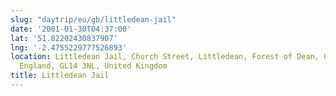 ```yaml
---
slug: "daytrip/eu/gb/littledean-jail"
date: '2001-01-30T04:37:00'
lat: '51.82202430837907'
lng: '-2.4755229777526893'
location: Littledean Jail, Church Street, Littledean, Forest of Dean, Gloucestershire,
  England, GL14 3NL, United Kingdom
title: Littledean Jail
---
```



